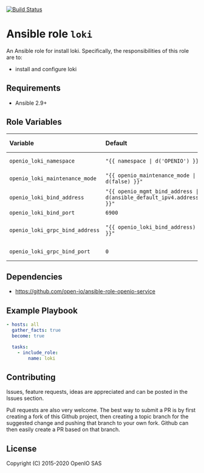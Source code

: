 [![Build Status](https://travis-ci.org/open-io/ansible-role-openio-loki.svg?branch=master)](https://travis-ci.org/open-io/ansible-role-openio-loki)
# Ansible role `loki`

An Ansible role for install loki. Specifically, the responsibilities of this role are to:

- install and configure loki

## Requirements

- Ansible 2.9+

## Role Variables

| Variable   | Default | Comments (type)  |
| :---       | :---    | :---             |
| `openio_loki_namespace` | `"{{ namespace \| d('OPENIO') }}"` | OpenIO Namespace |
| `openio_loki_maintenance_mode` | `"{{ openio_maintenance_mode \| d(false) }}"` | Maintenance mode |
| `openio_loki_bind_address` | `"{{ openio_mgmt_bind_address \| d(ansible_default_ipv4.address) }}"` | Binding IP address |
| `openio_loki_bind_port` | `6900` | Binding port |
| `openio_loki_grpc_bind_address` | `"{{ openio_loki_bind_address) }}"` | GRPC binding IP address |
| `openio_loki_grpc_bind_port` | `0` | GRPC binding port |

## Dependencies
- https://github.com/open-io/ansible-role-openio-service

## Example Playbook

```yaml
- hosts: all
  gather_facts: true
  become: true

  tasks:
    - include_role:
        name: loki
```

## Contributing

Issues, feature requests, ideas are appreciated and can be posted in the Issues section.

Pull requests are also very welcome.
The best way to submit a PR is by first creating a fork of this Github project, then creating a topic branch for the suggested change and pushing that branch to your own fork.
Github can then easily create a PR based on that branch.

## License
Copyright (C) 2015-2020 OpenIO SAS

